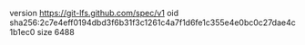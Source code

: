 version https://git-lfs.github.com/spec/v1
oid sha256:2c7e4eff0194dbd3f6b31f3c1261c4a7f1d6fe1c355e4e0bc0c27dae4c1b1ec0
size 6488
